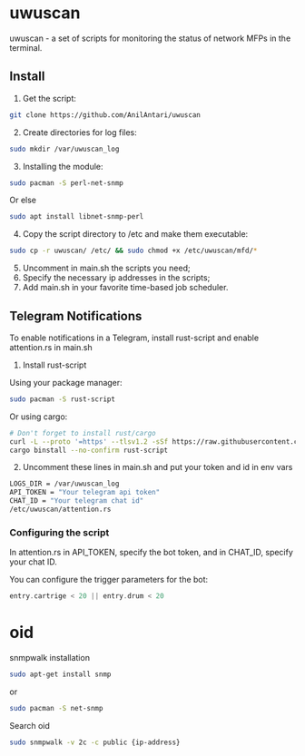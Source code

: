 # uwuscan

uwuscan - a set of scripts for monitoring the status of network MFPs in the terminal.

## Install

1. Get the script:

```bash
git clone https://github.com/AnilAntari/uwuscan
```

2. Create directories for log files:

```bash
sudo mkdir /var/uwuscan_log
```

3. Installing the module:

```bash
sudo pacman -S perl-net-snmp
```
Or else

```bash
sudo apt install libnet-snmp-perl
```

4. Copy the script directory to /etc and make them executable:

```bash
sudo cp -r uwuscan/ /etc/ && sudo chmod +x /etc/uwuscan/mfd/*
```

5. Uncomment in main.sh the scripts you need;
6. Specify the necessary ip addresses in the scripts;
7. Add main.sh in your favorite time-based job scheduler.

## Telegram Notifications

To enable notifications in a Telegram, install rust-script and enable attention.rs in main.sh

1. Install rust-script

Using your package manager:
```bash
sudo pacman -S rust-script
```
Or using cargo:
```bash
# Don't forget to install rust/cargo
curl -L --proto '=https' --tlsv1.2 -sSf https://raw.githubusercontent.com/cargo-bins/cargo-binstall/main/install-from-binstall-release.sh | bash
cargo binstall --no-confirm rust-script
```
2. Uncomment these lines in main.sh and put your token and id in env vars
```bash
LOGS_DIR = /var/uwuscan_log
API_TOKEN = "Your telegram api token"
CHAT_ID = "Your telegram chat id"
/etc/uwuscan/attention.rs
```

### Configuring the script

In attention.rs in API_TOKEN, specify the bot token, and in CHAT_ID, specify your chat ID. 

You can configure the trigger parameters for the bot:

```rust
entry.cartrige < 20 || entry.drum < 20
```

# oid

snmpwalk installation

```bash 
sudo apt-get install snmp
```

or

```bash
sudo pacman -S net-snmp
```

Search oid

```bash
sudo snmpwalk -v 2c -c public {ip-address}
```
